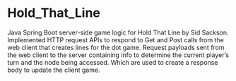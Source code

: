 # Hold_That_Line
Java Spring Boot server-side game logic for Hold That Line by Sid Sackson. Implemented HTTP request APIs to respond to Get and Post calls from the web client that creates lines for the dot game. Request payloads sent from the web client to the server containing info to determine the current player’s turn and the node being accessed. Which are used to create a response body to update the client game.
